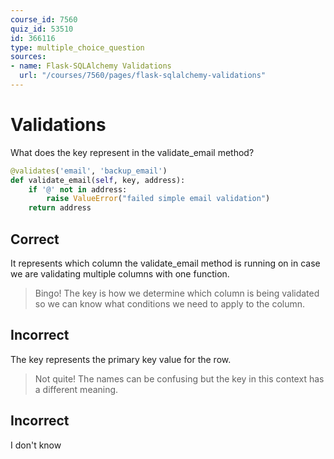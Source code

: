 ```yaml
---
course_id: 7560
quiz_id: 53510
id: 366116
type: multiple_choice_question
sources:
- name: Flask-SQLAlchemy Validations
  url: "/courses/7560/pages/flask-sqlalchemy-validations"
---
```


# Validations

What does the key represent in the validate\_email method?

```python
@validates('email', 'backup_email')
def validate_email(self, key, address):
    if '@' not in address:
        raise ValueError("failed simple email validation")
    return address
```

## Correct

It represents which column the validate\_email method is running on in case we
are validating multiple columns with one function.

> Bingo! The key is how we determine which column is being validated so we can
> know what conditions we need to apply to the column.

## Incorrect

The key represents the primary key value for the row.

> Not quite! The names can be confusing but the key in this context has a
> different meaning.

## Incorrect

I don't know
